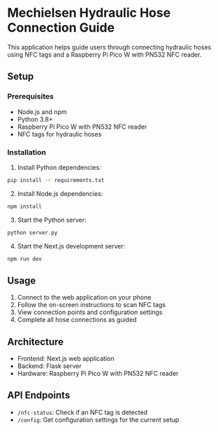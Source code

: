 # Mechielsen Hydraulic Hose Connection Guide

This application helps guide users through connecting hydraulic hoses using NFC tags and a Raspberry Pi Pico W with PN532 NFC reader.

## Setup

### Prerequisites
- Node.js and npm
- Python 3.8+
- Raspberry Pi Pico W with PN532 NFC reader
- NFC tags for hydraulic hoses

### Installation

1. Install Python dependencies:
```bash
pip install -r requirements.txt
```

2. Install Node.js dependencies:
```bash
npm install
```

3. Start the Python server:
```bash
python server.py
```

4. Start the Next.js development server:
```bash
npm run dev
```

## Usage

1. Connect to the web application on your phone
2. Follow the on-screen instructions to scan NFC tags
3. View connection points and configuration settings
4. Complete all hose connections as guided

## Architecture

- Frontend: Next.js web application
- Backend: Flask server
- Hardware: Raspberry Pi Pico W with PN532 NFC reader

## API Endpoints

- `/nfc-status`: Check if an NFC tag is detected
- `/config`: Get configuration settings for the current setup
